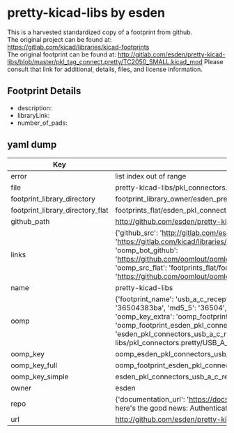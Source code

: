 # pretty-kicad-libs by esden  
This is a harvested standardized copy of a footprint from github.  
The original project can be found at:  
https://gitlab.com/kicad/libraries/kicad-footprints  
The original footprint can be found at:
http://gitlab.com/esden/pretty-kicad-libs/blob/master/pkl_tag_connect.pretty/TC2050_SMALL.kicad_mod
Please consult that link for additional, details, files, and license information.  
## Footprint Details
* description:   
* libraryLink:   
* number_of_pads:   
## yaml dump  
| Key | Value |  
| --- | --- |  
| error | list index out of range |  
| file | pretty-kicad-libs/pkl_connectors.pretty/USB_A_C_Receptacle_AdamTech_USB-C31-A-D-VT-CS1.kicad_mod |  
| footprint_library_directory | footprint_library_owner/esden_pretty-kicad-libs |  
| footprint_library_directory_flat | footprints_flat/esden_pkl_connectors_usb_a_c_receptacle_adamtech_usb_c31_a_d_vt_cs1/working |  
| github_path | http://github.com/esden/pretty-kicad-libs/blob/master/pkl_connectors.pretty/USB_A_C_Receptacle_AdamTech_USB-C31-A-D-VT-CS1.kicad_mod |  
| links | {'github_src': 'http://gitlab.com/esden/pretty-kicad-libs/blob/master/pkl_tag_connect.pretty/TC2050_SMALL.kicad_mod', 'github_src_repo': 'https://gitlab.com/kicad/libraries/kicad-footprints', 'oomp_bot': 'footprints/esden_pkl_connectors_usb_a_c_receptacle_adamtech_usb_c31_a_d_vt_cs1/working', 'oomp_bot_github': 'https://github.com/oomlout/oomlout_oomp_footprint_bot/tree/main/footprints/esden_pkl_connectors_usb_a_c_receptacle_adamtech_usb_c31_a_d_vt_cs1/working', 'oomp_src_flat': 'footprints_flat/footprints_flat/esden_pkl_connectors_usb_a_c_receptacle_adamtech_usb_c31_a_d_vt_cs1/working', 'oomp_src_flat_github': 'https://github.com/oomlout/oomlout_oomp_footprint_src/tree/main/footprints_flat/esden_pkl_connectors_usb_a_c_receptacle_adamtech_usb_c31_a_d_vt_cs1/working'} |  
| name | pretty-kicad-libs |  
| oomp | {'footprint_name': 'usb_a_c_receptacle_adamtech_usb_c31_a_d_vt_cs1', 'library_name': 'pkl_connectors', 'md5': '36504383ba2e48e6b661b47ed6e1424e', 'md5_10': '36504383ba', 'md5_5': '36504', 'md5_6': '365043', 'oomp_key': 'oomp_esden_pkl_connectors_usb_a_c_receptacle_adamtech_usb_c31_a_d_vt_cs1', 'oomp_key_extra': 'oomp_footprint_esden_pkl_connectors_usb_a_c_receptacle_adamtech_usb_c31_a_d_vt_cs1', 'oomp_key_full': 'oomp_footprint_esden_pkl_connectors_usb_a_c_receptacle_adamtech_usb_c31_a_d_vt_cs1_365043', 'oomp_key_simple': 'esden_pkl_connectors_usb_a_c_receptacle_adamtech_usb_c31_a_d_vt_cs1', 'original_filename': 'pretty-kicad-libs/pkl_connectors.pretty/USB_A_C_Receptacle_AdamTech_USB-C31-A-D-VT-CS1.kicad_mod', 'owner_name': 'esden'} |  
| oomp_key | oomp_esden_pkl_connectors_usb_a_c_receptacle_adamtech_usb_c31_a_d_vt_cs1 |  
| oomp_key_full | oomp_footprint_esden_pkl_connectors_usb_a_c_receptacle_adamtech_usb_c31_a_d_vt_cs1 |  
| oomp_key_simple | esden_pkl_connectors_usb_a_c_receptacle_adamtech_usb_c31_a_d_vt_cs1 |  
| owner | esden |  
| repo | {'documentation_url': 'https://docs.github.com/rest/overview/resources-in-the-rest-api#rate-limiting', 'message': "API rate limit exceeded for 84.66.173.59. (But here's the good news: Authenticated requests get a higher rate limit. Check out the documentation for more details.)"} |  
| url | http://github.com/esden/pretty-kicad-libs |  

